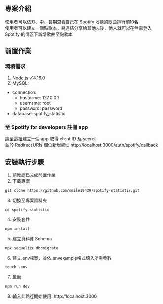 ## 專案介紹
使用者可以依短、中、長期查看自己在 Spotify 收聽的歌曲排行前10名  
使用者可以建立一個點歌本，將連結分享給其他人後，他人就可以在無需登入 Spotify 的情況下新增歌曲至點歌本

## 前置作業
### 環境需求
1. Node.js v14.16.0
2. MySQL:
  * connection:
    * hostname: 127.0.0.1
    * username: root
    * password: password
  * database: spotify_statistic
### 至 Spotify for developers 註冊 app
  請至[這裡](https://developer.spotify.com/dashboard/)建立一個 app 取得 client ID 及 secret  
  並於 Redirect URIs 欄位新增網址 http://localhost:3000/auth/spotify/callback

## 安裝執行步驟
1. 請確認已完成前置作業
2. 下載專案
```
git clone https://github.com/smile19439/spotify-statistic.git
```
3. 切換至專案資料夾
```
cd spotify-statistic
```
4. 安裝套件
```
npm install
```
5. 建立資料庫 Schema
```
npx sequelize db:migrate
```
6. 建立.env檔案，並依.envexample格式填入所需參數
```
touch .env
```
7. 啟動
```
npm run dev
```
8. 輸入此路徑開始使用: http://localhost:3000
